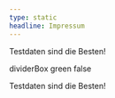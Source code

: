 ```yaml
---
type: static
headline: Impressum
---
```

Testdaten sind die Besten!

dividerBox green false

Testdaten sind die Besten!

